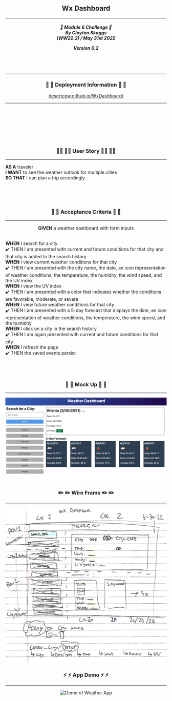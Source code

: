 <h2 align="center">Wx Dashboard</h2>

---

<div align="center">

<h5 align="center">

💼 Module 6 Challenge 💼<br>
By Clayton Skaggs<br>
(WW22.2) / May 31st 2022

Version 0.2</h5>
</div>

<br>
<br>

---

<h3 align="center">🚀 🚀 Deployment Information 🚀 🚀</h3>
<div align="center">
<a href="https://desertcow.github.io/WxDashboard">desertcow.github.io/WxDashboard/</a>
</div>

---

<br>
<br>
<br>
<br>
<br>
<br>

<h3 align="center">🧙‍♂️ 🧙‍♂️ User Story 🧙‍♂️ 🧙‍♂️</h3>

----

<p><b>AS A</b> traveler<br>
<b>I WANT</b> to see the weather outlook for multiple cities<br>
<b>SO THAT</b> I can plan a trip accordingly</p>

<br>
<br>
<br>

<h3 align="center">🌟 🌟 Acceptance Criteria 🌟 🌟</h3>

---
<p align="center"> <b>GIVEN</b> a weather dashboard with form inputs<br><br></p>
<p align="left"><b>WHEN</b> I search for a city<br>
✔️ THEN I am presented with current and future conditions for that city and that city is added to the search history<br>
<b>WHEN</b> I view current weather conditions for that city <br>
✔️ THEN I am presented with the city name, the date, an icon representation of weather conditions, the temperature, the humidity, the wind speed, and the UV index<br>
<b>WHEN</b> I view the UV index<br>
✔️ THEN I am presented with a color that indicates whether the conditions are favorable, moderate, or severe<br>
<b>WHEN</b> I view future weather conditions for that city<br>
✔️ THEN I am presented with a 5-day forecast that displays the date, an icon representation of weather conditions, the temperature, the wind speed, and the humidity <br>
<b>WHEN</b> I click on a city in the search history<br>
✔️ THEN I am again presented with current and future conditions for that city<br>
<b>WHEN</b> I refresh the page<br>
✔️ THEN the saved events persist<br>
<br>
<br>
<br>

<h3 align="center">📐 📐 Mock Up 📐 📐</h3>

---
<p align="center">
  <img src="./assets/devMeta/mock_Up_Demo.png" alt="Mock Weather App of Quiz App")
</p>

<h3 align="center">✏️ ✏️ Wire Frame ✏️ ✏️</h3>

---
<p align="center">
  <img src="./assets/devMeta/wx_Wireframe.jpg" alt="Wireframe Mock Up by Clayton Skaggs" width="600")
</p>

<h3 align="center">⚡ ⚡ App Demo ⚡ ⚡</h3>

---
<p align="center">
  <img src="./assets/devMeta/Final_Demo.gif" alt="Demo of Weather App")
</p>

<br>
<br>
<br>
<br>

<br>
<br>
